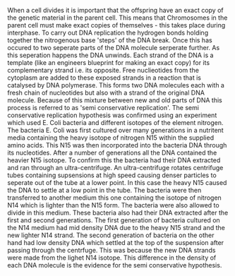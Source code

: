 When a cell divides it is important that the offspring have an exact copy of the genetic material in the parent cell. This means that Chromosomes in the parent cell must make exact copies of themselves - this takes place during interphase.
To carry out DNA replication the hydrogen bonds holding together the nitrogenous base 'steps' of the DNA break. Once this has occured to two seperate parts of the DNA molecule serperate further. As this seperation happens the DNA unwinds. Each strand of the DNA is a template (like an engineers blueprint for making an exact copy) for its complementary strand i.e. its opposite. Free nuclieotides from the cytoplasm are added to these exposed strands in a reaction that is catalysed by DNA polymerase.
This forms two DNA molecules each with a fresh chain of nucleotides but also with a strand of the original DNA molecule. Because of this mixture between new and old parts of DNA this process is referred to as 'semi conservative replication'.
The semi conservative replication hypothesis was confirmed using an experiment which used E. Coli bacteria and different isotopes of the element nitrogen.
The bacteria E. Coli was first cultured over many generations in a nutritent media containing the heavy isotope of nitrogen N15 within the supplied amino acids. This N15 was then incorporated into the bacteria DNA through its nucleotides. After a number of generations all the DNA contained the heavier N15 isotope. To confirm this the bacteria had their DNA extracted and ran through an ultra-centrifuge. An ultra-centrifuge rotates centrifuge tubes containing supsensions at high speed causing denser particles to seperate out of the tube at a lower point. In this case the heavy N15 caused the DNA to settle at a low point in the tube.
The bacteria were then transferred to another medium this one containing the isotope of nitrogen N14 which is lighter than the N15 form. The bacteria were also allowed to divide in this medium. These bacteria also had their DNA extracted after the first and second generations.
The first generation of bacteria cultured on the N14 medium had mid density DNA due to the heavy N15 strand and the new lighter N14 strand. The second generation of bacteria on the other hand had low density DNA which settled at the top of the suspension after passing through the centrfuge. This was because the new DNA strands were made from the lighet N14 isotope. This difference in the density of each DNA molecule is the evidence for the semi conservative hypothesis.